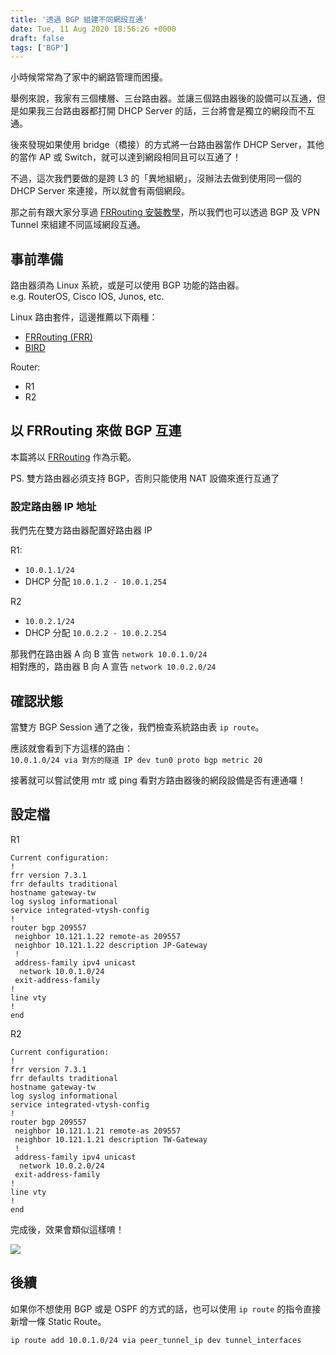 ```yaml
---
title: '透過 BGP 組建不同網段互通'
date: Tue, 11 Aug 2020 18:56:26 +0000
draft: false
tags: ['BGP']
---
```


小時候常常為了家中的網路管理而困擾。

舉例來說，我家有三個樓層、三台路由器。並讓三個路由器後的設備可以互通，但是如果我三台路由器都打開 DHCP Server 的話，三台將會是獨立的網段而不互通。

後來發現如果使用 bridge（橋接）的方式將一台路由器當作 DHCP Server，其他的當作 AP 或 Switch，就可以達到網段相同且可以互通了！

不過，這次我們要做的是跨 L3 的「異地組網」，沒辦法去做到使用同一個的 DHCP Server 來連接，所以就會有兩個網段。

那之前有跟大家分享過 [FRRouting 安裝教學](https://blog.steveyi.net/posts/frrouting-install/)，所以我們也可以透過 BGP 及 VPN Tunnel 來組建不同區域網段互通。

## 事前準備

路由器須為 Linux 系統，或是可以使用 BGP 功能的路由器。  
e.g. RouterOS, Cisco IOS, Junos, etc.

Linux 路由套件，這邊推薦以下兩種：
- [FRRouting (FRR)](https://frrouting.org/)
- [BIRD](https://bird.network.cz/)

Router:
- R1
- R2

## 以 FRRouting 來做 BGP 互連

本篇將以 [FRRouting](https://frrouting.org/) 作為示範。

PS. 雙方路由器必須支持 BGP，否則只能使用 NAT 設備來進行互通了

### 設定路由器 IP 地址

我們先在雙方路由器配置好路由器 IP  

R1:
- `10.0.1.1/24`
- DHCP 分配 `10.0.1.2 - 10.0.1.254`

R2
- `10.0.2.1/24`
- DHCP 分配 `10.0.2.2 - 10.0.2.254`

那我們在路由器 A 向 B 宣告 `network 10.0.1.0/24`  
相對應的，路由器 B 向 A 宣告 `network 10.0.2.0/24`

## 確認狀態

當雙方 BGP Session 通了之後，我們檢查系統路由表 `ip route`。

應該就會看到下方這樣的路由：  
`10.0.1.0/24 via 對方的隧道 IP dev tun0 proto bgp metric 20 `

接著就可以嘗試使用 mtr 或 ping 看對方路由器後的網段設備是否有連通囉！

## 設定檔

R1

```
Current configuration:
!
frr version 7.3.1
frr defaults traditional
hostname gateway-tw
log syslog informational
service integrated-vtysh-config
!
router bgp 209557
 neighbor 10.121.1.22 remote-as 209557
 neighbor 10.121.1.22 description JP-Gateway
 !
 address-family ipv4 unicast
  network 10.0.1.0/24
 exit-address-family
!
line vty
!
end
```

R2

```
Current configuration:
!
frr version 7.3.1
frr defaults traditional
hostname gateway-tw
log syslog informational
service integrated-vtysh-config
!
router bgp 209557
 neighbor 10.121.1.21 remote-as 209557
 neighbor 10.121.1.21 description TW-Gateway
 !
 address-family ipv4 unicast
  network 10.0.2.0/24
 exit-address-family
!
line vty
!
end
```

完成後，效果會類似這樣唷！

![](https://static-a1.steveyi.net/media/blog/2020081118552052.png)

## 後續

如果你不想使用 BGP 或是 OSPF 的方式的話，也可以使用 `ip route` 的指令直接新增一條 Static Route。

```shell
ip route add 10.0.1.0/24 via peer_tunnel_ip dev tunnel_interfaces
```